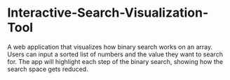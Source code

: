 # Interactive-Search-Visualization-Tool
A web application that visualizes how binary search works on an array. Users can input a sorted list of numbers and the value they want to search for. The app will highlight each step of the binary search, showing how the search space gets reduced.
